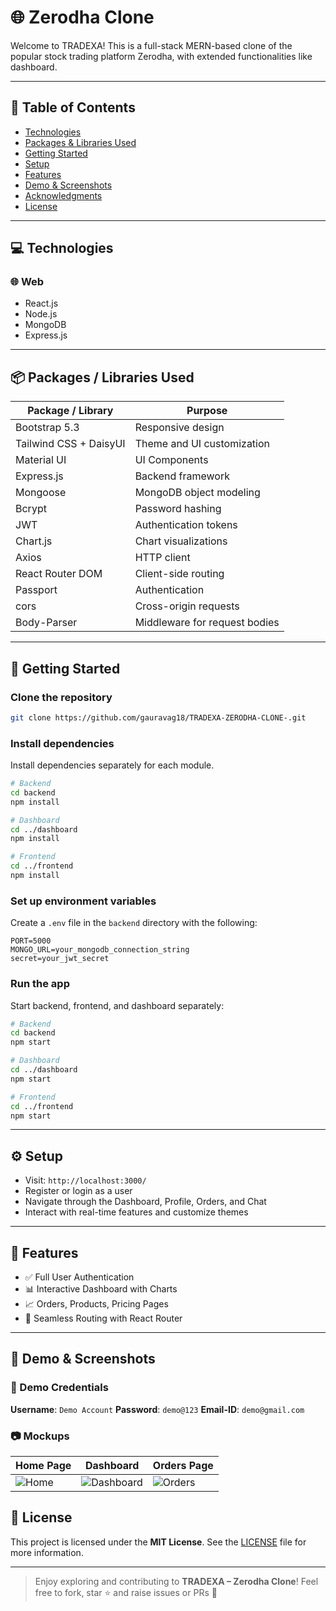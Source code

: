 # 🌐 Zerodha Clone

Welcome to TRADEXA! This is a full-stack MERN-based clone of the popular stock trading platform Zerodha, with extended functionalities like dashboard.

---

## 📑 Table of Contents

* [Technologies](#-technologies)
* [Packages & Libraries Used](#-packages--libraries-used)
* [Getting Started](#-getting-started)
* [Setup](#️-setup)
* [Features](#-features)
* [Demo & Screenshots](#-demo--screenshots)
* [Acknowledgments](#-acknowledgments)
* [License](#-license)

---


## 💻 Technologies

### 🌐 Web

* React.js
* Node.js
* MongoDB
* Express.js

---

## 📦 Packages / Libraries Used

| Package / Library      | Purpose                       |
| ---------------------- | ----------------------------- |
| Bootstrap 5.3          | Responsive design             |
| Tailwind CSS + DaisyUI | Theme and UI customization    |
| Material UI            | UI Components                 |
| Express.js             | Backend framework             |
| Mongoose               | MongoDB object modeling       |
| Bcrypt                 | Password hashing              |
| JWT                    | Authentication tokens         |
| Chart.js               | Chart visualizations          |
| Axios                  | HTTP client                   |
| React Router DOM       | Client-side routing           |
| Passport               | Authentication                |
| cors                   | Cross-origin requests         |
| Body-Parser            | Middleware for request bodies |

---

## 🚀 Getting Started

### Clone the repository

```bash
git clone https://github.com/gauravag18/TRADEXA-ZERODHA-CLONE-.git
```

### Install dependencies

Install dependencies separately for each module.

```bash
# Backend
cd backend
npm install

# Dashboard
cd ../dashboard
npm install

# Frontend
cd ../frontend
npm install
```

### Set up environment variables

Create a `.env` file in the `backend` directory with the following:

```
PORT=5000
MONGO_URL=your_mongodb_connection_string
secret=your_jwt_secret
```

### Run the app

Start backend, frontend, and dashboard separately:

```bash
# Backend
cd backend
npm start

# Dashboard
cd ../dashboard
npm start

# Frontend
cd ../frontend
npm start
```

---

## ⚙️ Setup

* Visit: `http://localhost:3000/`
* Register or login as a user
* Navigate through the Dashboard, Profile, Orders, and Chat
* Interact with real-time features and customize themes

---

## 🎯 Features

* ✅ Full User Authentication
* 📊 Interactive Dashboard with Charts
* 📈 Orders, Products, Pricing Pages
* 🚀 Seamless Routing with React Router

---

## 🔗 Demo & Screenshots

### 🧪 Demo Credentials

**Username**: `Demo Account`
**Password**: `demo@123`
**Email-ID**: `demo@gmail.com`

### 📷 Mockups

| Home Page                       | Dashboard                                 | Orders Page                        |
| ------------------------------- | ----------------------------------------- | ---------------------------------- | 
| ![Home](./screenshots/home.png) | ![Dashboard](./screenshots/dashboard.png) | ![Orders](.screenshots/orders.png) | 



## 📜 License

This project is licensed under the **MIT License**. See the [LICENSE](LICENSE) file for more information.

---

> Enjoy exploring and contributing to **TRADEXA – Zerodha Clone**!
> Feel free to fork, star ⭐ and raise issues or PRs 🙌
